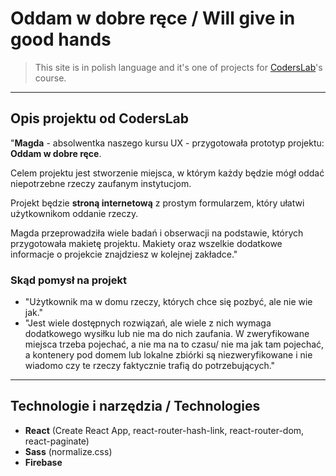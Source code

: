 # Oddam w dobre ręce / Will give in good hands 

>This site is in polish language and it's one of projects for [CodersLab](https://github.com/CodersLab)'s course.

-----------------------------------------------------------------

## Opis projektu od CodersLab
"**Magda** -  absolwentka naszego kursu UX  - przygotowała prototyp projektu: **Oddam w dobre ręce**.

Celem projektu jest stworzenie miejsca, w którym każdy będzie mógł oddać niepotrzebne rzeczy zaufanym instytucjom.

Projekt będzie **stroną internetową** z prostym formularzem, który ułatwi użytkownikom oddanie rzeczy. 

Magda przeprowadziła wiele badań i obserwacji na podstawie, których przygotowała makietę projektu. Makiety oraz wszelkie dodatkowe informacje o projekcie znajdziesz w kolejnej zakładce."

### Skąd pomysł na projekt

- "Użytkownik ma w domu rzeczy, których chce się pozbyć, ale nie wie jak."
- "Jest wiele dostępnych rozwiązań, ale wiele z nich wymaga dodatkowego wysiłku lub nie ma do nich zaufania. W zweryfikowane miejsca trzeba pojechać, a nie ma na to czasu/ nie ma jak tam pojechać, a kontenery pod domem lub lokalne zbiórki są niezweryfikowane i nie wiadomo czy te rzeczy faktycznie trafią do potrzebujących."

-----------------------------------------------------------------

## Technologie i narzędzia / Technologies
- **React** (Create React App, react-router-hash-link, react-router-dom, react-paginate)
- **Sass** (normalize.css)
- **Firebase**
